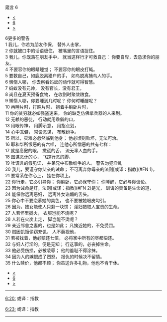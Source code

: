 ﻿





 箴言 6




* [<](bible/PRO05.md)
* [6](bible/PRO.md)
* [>](bible/PRO07.md)



 
6更多的警告  
1 我儿，你若为朋友作保， 替外人击掌，  
2 你就被口中的话语缠住， 被嘴里的言语捉住。  
3 我儿，你既落在朋友手中， 就当这样行才可救自己： 你要自卑，去恳求你的朋友。  
4 不要容你的眼睛睡觉； 不要容你的眼皮打盹。  
5 要救自己，如鹿脱离猎户的手， 如鸟脱离捕鸟人的手。     
6 懒惰人哪， 你去察看蚂蚁的动作就可得智慧。  
7 蚂蚁没有元帅， 没有官长，没有君王，  
8 尚且在夏天预备食物， 在收割时聚敛粮食。  
9 懒惰人哪，你要睡到几时呢？ 你何时睡醒呢？  
10 再睡片时，打盹片时， 抱着手躺卧片时，  
11 你的贫穷就必如强盗速来， 你的缺乏仿佛拿兵器的人来到。     
12 无赖的恶徒， 行动就用乖僻的口，  
13 用眼传神， 用脚示意， 用指点划，  
14 心中乖僻， 常设恶谋， 布散纷争。  
15 所以，灾难必忽然临到他身； 他必顷刻败坏，无法可治。     
16 耶和华所恨恶的有六样， 连他心所憎恶的共有七样：  
17 就是高傲的眼， 撒谎的舌， 流无辜人血的手，  
18 图谋恶计的心， 飞跑行恶的脚，  
19 吐谎言的假见证， 并弟兄中布散纷争的人。 警告勿犯淫乱  
20 我儿，要谨守你父亲的诫命； 不可离弃你母亲的法则[或译：指教](#FN
1)，  
21 要常系在你心上， 挂在你项上。  
22 你行走，它必引导你； 你躺卧，它必保守你； 你睡醒，它必与你谈论。  
23 因为诫命是灯，法则[或译：指教](#FN
2)是光， 训诲的责备是生命的道，  
24 能保你远离恶妇， 远离外女谄媚的舌头。  
25 你心中不要恋慕她的美色， 也不要被她眼皮勾引。  
26 因为，妓女能使人只剩一块饼； 淫妇猎取人宝贵的生命。  
27 人若怀里搋火， 衣服岂能不烧呢？  
28 人若在火炭上走， 脚岂能不烫呢？  
29 亲近邻舍之妻的，也是如此； 凡挨近她的，不免受罚。  
30 贼因饥饿偷窃充饥， 人不藐视他，  
31 若被找着，他必赔还七倍， 必将家中所有的尽都偿还。  
32 与妇人行淫的，便是无知； 行这事的，必丧掉生命。  
33 他必受伤损，必被凌辱； 他的羞耻不得涂抹。  
34 因为人的嫉恨成了烈怒， 报仇的时候决不留情。  
35 什么赎价，他都不顾； 你虽送许多礼物，他也不肯干休。 
* [<](bible/PRO05.md)
* [6](bible/PRO.md)
* [>](bible/PRO07.md)





---


[6:20:](#V20)
或译：指教


[6:23:](#V23)
或译：指教




---









